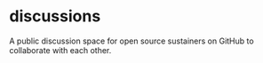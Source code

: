 # discussions
A public discussion space for open source sustainers on GitHub to collaborate with each other.
